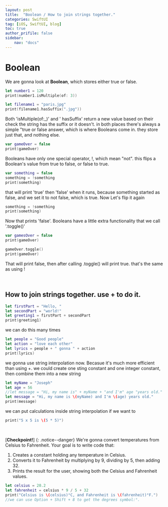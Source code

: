```yaml
---
layout: post
title:  "Boolean / How to join strings together."
categories: SwiftUI
tag: [iOS, SwiftUI, blog]
toc: true
author_prifile: false
sidebar:
    nav: "docs"
---
```



# Boolean
We are gonna look at **Boolean**, which stores either true or false. 
```swift
let number1 = 120
print(number1.isMultiple(of: 3))

let filename1 = "paris.jpg"
print(filename1.hasSuffix(".jpg"))
```

Both 'isMultiple(of:_)' and ' hasSuffix' return a new value based on their check the string has the suffix or it doesn't. in both places there's always a simple "true or false answer, which is where Booleans come in. they store just that, and nothing else.
```swift
var gameOver = false
print(gameOver)
```

Booleans have only one special operator, !, which mean "not". this flips a Boolean's value from true to false, or false to true. 
```swift
var something = false
something = !something
print(something)
```

that will print 'true' then 'false' when it runs, because something started as false, and we set it to not false, which is true. Now Let's flip it again
```swift
something = !something
print(something)
```

Now that prints 'false'. Booleans have a little extra functionality that we call '.toggle()'
```swift
var gamesOver = false
print(gameOver)

gameOver.toggle()
print(gameOver)
```
That will print false, then after calling .toggle() will print true. that's the same as using !

<br/>

## How to join strings together. use + to do it. 
```swift
let firstPart = "Hello, "
let secondPart = "world!"
let greeting1 = firstPart + secondPart
print(greeting1)
```

we can do this many times
```swift
let people = "Good people"
let action = "love each other"
let lyrics = people + " gonna " + action
print(lyrics)
```

we gonna use string interpolation now. Becasue it's much more efficient than using +. we could create one sting constant and one integer constant, then combine them into a new string
```swift
let myName = "Joseph"
let age = 56
//let message = "Hi, my name is" + myName + "and I'm" age "years old."    -not good.
let message = "Hi, my name is \(myName) and I'm \(age) years old."
print(message)
```

we can put calculations inside string interpolation if we want to
```swift
print("5 x 5 is \(5 * 5)")
```
<br/>

[**Checkpoint!**]
{: .notice--danger}
We're gonna convert temperatures from Celsius to Fahrenheit. Your goal is to write  code that:

1. Creates a constant holding any temperature in Celsius.
2. Converts it to Fahrenheit by multiplying by 9, dividing by 5, then adding 32.
3. Prints the result for the user, showing both the Celsius and Fahrenheit values.

```swift    
let celsius = 20.2
let fahrenheit = celsius * 9 / 5 + 32
print("Celsius is \(celsius)°C, and Fahrenheit is \(fahrenheit)°F.") 
//we can use Option + Shift + 8 to get the degrees symbol:°.
```



